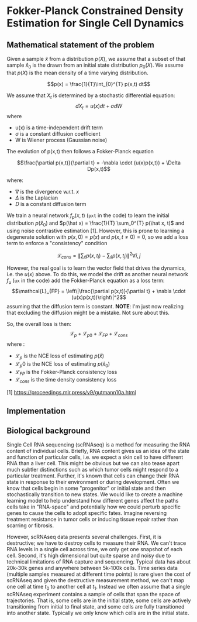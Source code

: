 # Fokker-Planck Constrained Density Estimation for Single Cell Dynamics
## Mathematical statement of the problem
Given a sample $\hat x$ from a distribution $p(X)$, we assume that a subset of that sample $\hat x_0$ is the drawn from an initial state distribution $p_0(X)$. We assume that $p(X)$ is the mean density of a time varying distribution. 

$$p(x) = \frac{1}{T}\int_{0}^{T} p(x,t) dt$$ 

We assume that $X_t$ is determined by a stochastic differential equation:
$$dX_t = u(x)dt + \sigma dW$$ where 
* u(x) is a time-independent drift term
* $\sigma$ is a constant diffusion coefficient
* W is Wiener process (Gaussian noise)

The evolution of p(x,t) then follows a Fokker-Planck equation

$$\frac{\partial p(x,t)}{\partial t} = -\nabla \cdot (u(x)p(x,t)) + \Delta Dp(x,t)$$ 

where: 
* $\nabla$ is the divergence w.r.t. $x$ 
* $\Delta$ is the Laplacian
* $D$ is a constant diffusion term

We train a neural network $f_p(x,t)$ (`pxt` in the code) to learn the initial distribution $p(\hat x_0)$ and $p(\hat x) = \frac{1}{T} \sum_0^{T} p(\hat x, t)$ and  using noise contrastive estimation [1]. However, this is prone to learning a degenerate solution with $p(x,0)= p(x)$ and $p(x, t \neq 0) =0$, so we add a loss term to enforce a "consistency" condition 

$$\mathcal{L}_{cons} = \left\|\sum_{\hat x}p(x, t_i) - \sum_{\hat x}p(x, t_j)\right\|^2\forall i,j$$ 

However, the real goal is to learn the vector field that drives the dynamics, i.e. the $u(x)$ above. To do this, we model the drift as another neural network $f_u$ (`ux` in the code) add the Fokker-Planck equation as a loss term:
$$\mathcal{L}_{FP} = \left\|\frac{\partial p(x,t)}{\partial t} + \nabla \cdot (u(x)p(x,t))\right\|^2$$
assuming that the diffusion term is constant. 
**NOTE**: I'm just now realizing that excluding the diffusion might be a mistake. Not sure about this.

So, the overall loss is then: 
$$ \mathcal{L}_p + \mathcal{L}_{p0} + \mathcal{L}_{FP} + \mathcal{L}_{cons} $$
where :
* $\mathcal{L}_p$ is the NCE loss of estimating $p(\hat x)$
* $\mathcal{L}_p0$ is the NCE loss of estimating $p(\hat x_0)$
* $\mathcal{L}_{FP}$ is the Fokker-Planck consistency loss
* $\mathcal{L}_{cons}$ is the time density consistency loss

[1] https://proceedings.mlr.press/v9/gutmann10a.html

## Implementation

## Biological background
Single Cell RNA sequencing (scRNAseq) is a method for measuring the RNA content of individual cells. Briefly, RNA content gives us an idea of the state and function of particular cells, i.e. we expect a skin cell to have different RNA than a liver cell. This might be obvious but we can also tease apart much subtler distinctions such as which tumor cells might respond to a particular treatment. Further, it's known that cells can change their RNA state in response to their environment or during development. Often we know that cells begin in some "progenitor" or initial state and then stochastically transition to new states. We would like to create a machine learning model to help understand how different genes affect the paths cells take in "RNA-space" and potentially how we could perturb specific genes to cause the cells to adopt specific fates. Imagine reversing treatment resistance in tumor cells or inducing tissue repair rather than scarring or fibrosis.


However, scRNAseq data presents several challenges. First, it is destructive; we have to destroy cells to measure their RNA. We can't trace RNA levels in a single cell across time, we only get one snapshot of each cell. Second, it's high dimensional but quite sparse and noisy due to technical limitations of RNA capture and sequencing. Typical data has about 20k-30k genes and anywhere between 5k-100k cells. Time series data (multiple samples measured at different time points) is rare given the cost of scRNAseq and given the destructive measurement method, we can't map one cell at time $t_0$ to another cell at $t_1$. Instead we often assume that a single scRNAseq experiment contains a sample of cells that span the space of trajectories. That is, some cells are in the initial state, some cells are actively transitioning from initial to final state, and some cells are fully transitioned into another state. Typically we only know which cells are in the initial state.







